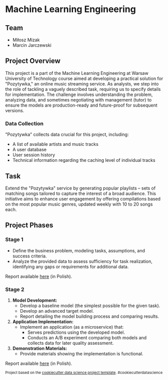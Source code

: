 # Machine Learning Engineering

## Team

- Miłosz Mizak
- Marcin Jarczewski

## Project Overview

This project is a part of the Machine Learning Engineering at Warsaw University of Technology course aimed at developing a practical solution for "Pozytywka," an online music streaming service. As analysts, we step into the role of tackling a vaguely described task, requiring us to specify details for implementation. The challenge involves understanding the problem, analyzing data, and sometimes negotiating with management (tutor) to ensure the models are production-ready and future-proof for subsequent versions.

### Data Collection

"Pozytywka" collects data crucial for this project, including:

- A list of available artists and music tracks
- A user database
- User session history
- Technical information regarding the caching level of individual tracks

## Task

Extend the "Pozytywka" service by generating popular playlists – sets of matching songs tailored to capture the interest of a broad audience. This initiative aims to enhance user engagement by offering compilations based on the most popular music genres, updated weekly with 10 to 20 songs each.

## Project Phases

### Stage 1

- Define the business problem, modeling tasks, assumptions, and success criteria.
- Analyze the provided data to assess sufficiency for task realization, identifying any gaps or requirements for additional data.

Report available [here](https://github.com/Percival33/Machine-Learning-Engineering/blob/main/reports/JarczewskiMizak_05_wariant02_etap1.ipynb) (in Polish).

### Stage 2

1. **Model Development:**
   - Develop a baseline model (the simplest possible for the given task).
   - Develop an advanced target model.
   - Report detailing the model building process and comparing results.
2. **Application Implementation:**
   - Implement an application (as a microservice) that:
     - Serves predictions using the developed model.
     - Conducts an A/B experiment comparing both models and collects data for later quality assessment.
3. **Demonstration Materials:**
   - Provide materials showing the implementation is functional.

Report available [here](https://github.com/Percival33/Machine-Learning-Engineering/blob/main/reports/JarczewskiMizak_05_wariant02_etap2.ipynb) (in Polish).

<p><small>Project based on the <a target="_blank" href="https://drivendata.github.io/cookiecutter-data-science/">cookiecutter data science project template</a>. #cookiecutterdatascience</small></p>
